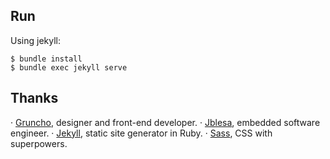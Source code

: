 ## Run

Using jekyll:

```
$ bundle install
$ bundle exec jekyll serve
``` 

## Thanks

· [Gruncho](http://worldx3.com), designer and front-end developer.
· [Jblesa](http://javierblesa.com), embedded software engineer.
· [Jekyll](https://jekyllrb.com/), static site generator in Ruby.
· [Sass](http://sass-lang.com/), CSS with superpowers.
